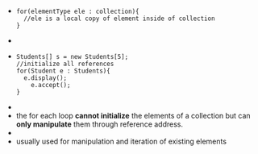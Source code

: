 - ```
  for(elementType ele : collection){
  	//ele is a local copy of element inside of collection
  }
  ```
-
- ```
  Students[] s = new Students[5];
  //initialize all references
  for(Student e : Students){
  	e.display();
      e.accept();
  }
  ```
-
- the for each loop __cannot initialize__ the elements of a collection but can __only manipulate__ them through reference address.
-
- usually used for manipulation and iteration of existing elements